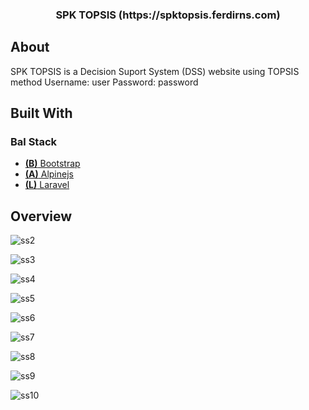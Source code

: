 <p align="center">
  <h3 align="center">SPK TOPSIS (https://spktopsis.ferdirns.com)</h3>
</p>

## About 
SPK TOPSIS is a Decision Suport System (DSS) website using TOPSIS method
Username: user
Password: password

## Built With

### Bal Stack
* [**(B)** Bootstrap](https://getbootstrap.com)
* [**(A)** Alpinejs](https://alpinejs.dev)
* [**(L)** Laravel](https://laravel.com)

## Overview
![ss2](https://github.com/izzanka/spk_topsis/assets/59280562/711b62fc-9c30-4c45-a729-92b690d6f10c)


![ss3](https://github.com/izzanka/spk_topsis/assets/59280562/a1f3a23f-4903-4434-9555-8ac07e6545d6)


![ss4](https://github.com/izzanka/spk_topsis/assets/59280562/92068e33-5389-412d-b5d9-0f050056a823)


![ss5](https://github.com/izzanka/spk_topsis/assets/59280562/a06ead02-1233-4d42-b678-c4a4d87b5d90)


![ss6](https://github.com/izzanka/spk_topsis/assets/59280562/35823ed4-98e6-4fd1-b2e0-9c2767d8bf5b)


![ss7](https://github.com/izzanka/spk_topsis/assets/59280562/e1107154-a208-492b-af4e-ff3817877a5b)


![ss8](https://github.com/izzanka/spk_topsis/assets/59280562/ddba2215-b6d9-43d2-9cfd-1ae991cff880)


![ss9](https://github.com/izzanka/spk_topsis/assets/59280562/62cf2aaf-ce6e-4929-808c-21280830c5ad)


![ss10](https://github.com/izzanka/spk_topsis/assets/59280562/217ba7b5-338c-450d-8090-d5143ffd9375)
